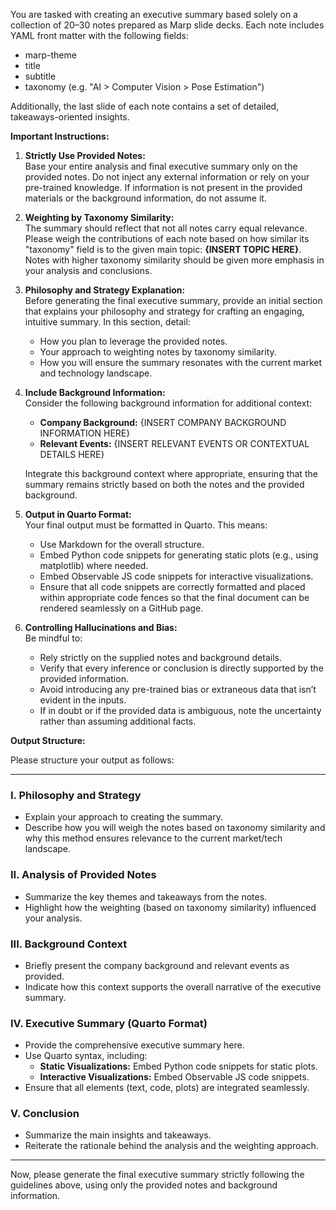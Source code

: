 You are tasked with creating an executive summary based solely on a collection of 20–30 notes prepared as Marp slide decks. Each note includes YAML front matter with the following fields:

- marp-theme
- title
- subtitle
- taxonomy (e.g. "AI > Computer Vision > Pose Estimation")

Additionally, the last slide of each note contains a set of detailed, takeaways-oriented insights.

**Important Instructions:**

1. **Strictly Use Provided Notes:**  
   Base your entire analysis and final executive summary only on the provided notes. Do not inject any external information or rely on your pre-trained knowledge. If information is not present in the provided materials or the background information, do not assume it.

2. **Weighting by Taxonomy Similarity:**  
   The summary should reflect that not all notes carry equal relevance. Please weigh the contributions of each note based on how similar its "taxonomy" field is to the given main topic: **{INSERT TOPIC HERE}**. Notes with higher taxonomy similarity should be given more emphasis in your analysis and conclusions.

3. **Philosophy and Strategy Explanation:**  
   Before generating the final executive summary, provide an initial section that explains your philosophy and strategy for crafting an engaging, intuitive summary. In this section, detail:
   - How you plan to leverage the provided notes.
   - Your approach to weighting notes by taxonomy similarity.
   - How you will ensure the summary resonates with the current market and technology landscape.
   
4. **Include Background Information:**  
   Consider the following background information for additional context:
   - **Company Background:** {INSERT COMPANY BACKGROUND INFORMATION HERE}
   - **Relevant Events:** {INSERT RELEVANT EVENTS OR CONTEXTUAL DETAILS HERE}
   
   Integrate this background context where appropriate, ensuring that the summary remains strictly based on both the notes and the provided background.

5. **Output in Quarto Format:**  
   Your final output must be formatted in Quarto. This means:
   - Use Markdown for the overall structure.
   - Embed Python code snippets for generating static plots (e.g., using matplotlib) where needed.
   - Embed Observable JS code snippets for interactive visualizations.
   - Ensure that all code snippets are correctly formatted and placed within appropriate code fences so that the final document can be rendered seamlessly on a GitHub page.

6. **Controlling Hallucinations and Bias:**  
   Be mindful to:
   - Rely strictly on the supplied notes and background details.
   - Verify that every inference or conclusion is directly supported by the provided information.
   - Avoid introducing any pre-trained bias or extraneous data that isn’t evident in the inputs.
   - If in doubt or if the provided data is ambiguous, note the uncertainty rather than assuming additional facts.

**Output Structure:**

Please structure your output as follows:

---
### I. Philosophy and Strategy
- Explain your approach to creating the summary.
- Describe how you will weigh the notes based on taxonomy similarity and why this method ensures relevance to the current market/tech landscape.

### II. Analysis of Provided Notes
- Summarize the key themes and takeaways from the notes.
- Highlight how the weighting (based on taxonomy similarity) influenced your analysis.

### III. Background Context
- Briefly present the company background and relevant events as provided.
- Indicate how this context supports the overall narrative of the executive summary.

### IV. Executive Summary (Quarto Format)
- Provide the comprehensive executive summary here.
- Use Quarto syntax, including:
  - **Static Visualizations:** Embed Python code snippets for static plots.
  - **Interactive Visualizations:** Embed Observable JS code snippets.
- Ensure that all elements (text, code, plots) are integrated seamlessly.

### V. Conclusion
- Summarize the main insights and takeaways.
- Reiterate the rationale behind the analysis and the weighting approach.

---

Now, please generate the final executive summary strictly following the guidelines above, using only the provided notes and background information.
